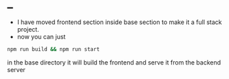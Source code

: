# \_

- I have moved frontend section inside base section to make it a full stack project.
- now you can just

```bash
npm run build && npm run start
```

in the base directory it will build the frontend and serve it from the backend server
